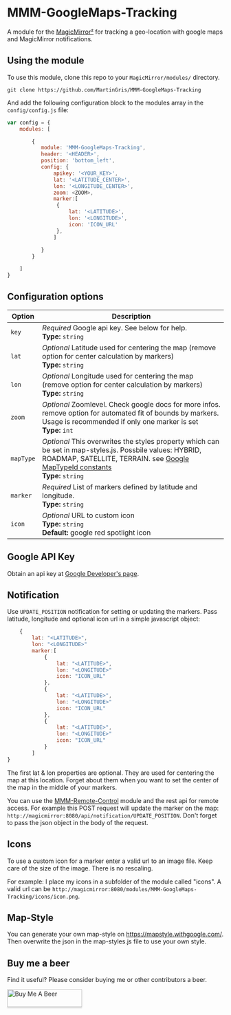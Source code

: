 # MMM-GoogleMaps-Tracking


A module for the [MagicMirror²](https://github.com/MichMich/MagicMirror/) for tracking a geo-location with google maps and MagicMirror notifications.

## Using the module

To use this module, clone this repo to your `MagicMirror/modules/` directory.

`git clone https://github.com/MartinGris/MMM-GoogleMaps-Tracking`

And add the following configuration block to the modules array in the `config/config.js` file:
```js
var config = {
    modules: [

        {
		   module: 'MMM-GoogleMaps-Tracking',
		   header: '<HEADER>',
		   position: 'bottom_left',
		   config: {
			   apikey: '<YOUR_KEY>',
			   lat: '<LATITUDE_CENTER>',
			   lon: '<LONGITUDE_CENTER>',
			   zoom: <ZOOM>,
   			   marker:[
				{
					lat: '<LATITUDE>',
					lon: '<LONGITUDE>',
					icon: 'ICON_URL'
				},
			   ]
			   
		   }
		}

    ]
}
```

## Configuration options

| Option               | Description
|--------------------- |-----------
| `key`                | *Required* Google api key. See below for help. <br>**Type:** `string`
| `lat`  			   | *Optional* Latitude used for centering the map (remove option for center calculation by markers)  <br>**Type:** `string` 
| `lon`  			   | *Optional* Longitude used for centering the map (remove option for center calculation by markers)  <br>**Type:** `string`
| `zoom`  			   | *Optional* Zoomlevel. Check google docs for more infos. remove option for automated fit of bounds by markers. Usage is recommended if only one marker is set <br>**Type:** `int`
| `mapType`  		   | *Optional* This overwrites the styles property which can be set in map-styles.js. Possbile values: HYBRID, ROADMAP, SATELLITE, TERRAIN. see [Google MapTypeId constants](https://developers.google.com/maps/documentation/javascript/reference/map#MapTypeId)<br>**Type:** `string`
| `marker`  		   | *Required* List of markers defined by latitude and longitude. <br>**Type:** `string`
| `icon`  			   | *Optional* URL to custom icon  <br>**Type:** `string` <br>**Default:** google red spotlight icon


## Google API Key

Obtain an api key at [Google Developer's page](https://developers.google.com/maps/documentation/javascript/).

## Notification
Use `UPDATE_POSITION` notification for setting or updating the markers. Pass latitude, longitude and optional icon url in a simple javascript object:
```js
	{
		lat: "<LATITUDE>",
		lon: "<LONGITUDE>"
		marker:[
			{        
				lat: "<LATITUDE>",
				lon: "<LONGITUDE>"
				icon: "ICON_URL"
			},
			{        
				lat: "<LATITUDE>",
				lon: "<LONGITUDE>"
				icon: "ICON_URL"
			},
			{        
				lat: "<LATITUDE>",
				lon: "<LONGITUDE>"
				icon: "ICON_URL"
			}
		]
}
```

The first lat & lon properties are optional. They are used for centering the map at this location. Forget about them when you want to set the center of the map in the middle of your markers.

You can use the [MMM-Remote-Control](https://github.com/Jopyth/MMM-Remote-Control) module and the rest api for remote access. For example this POST request will update the marker on the map: `http://magicmirror:8080/api/notification/UPDATE_POSITION`. Don't forget to pass the json object in the body of the request.

## Icons
To use a custom icon for a marker enter a valid url to an image file. Keep care of the size of the image. There is no rescaling.

For example: I place my icons in a subfolder of the module called "icons". A valid url can be `http://magicmirror:8080/modules/MMM-GoogleMaps-Tracking/icons/icon.png`.

## Map-Style

You can generate your own map-style on https://mapstyle.withgoogle.com/. Then overwrite the json in the map-styles.js file to use your own style.

## Buy me a beer
Find it useful? Please consider buying me or other contributors a beer.

<a href="https://www.buymeacoffee.com/MartinGrisard" target="_blank"><img src="https://www.buymeacoffee.com/assets/img/custom_images/orange_img.png" alt="Buy Me A Beer" style="height: 41px !important;width: 174px !important;box-shadow: 0px 3px 2px 0px rgba(190, 190, 190, 0.5) !important;-webkit-box-shadow: 0px 3px 2px 0px rgba(190, 190, 190, 0.5) !important;" ></a>

